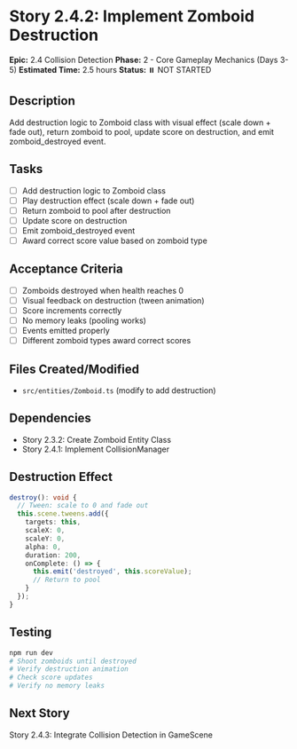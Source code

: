 # Story 2.4.2: Implement Zomboid Destruction

**Epic:** 2.4 Collision Detection
**Phase:** 2 - Core Gameplay Mechanics (Days 3-5)
**Estimated Time:** 2.5 hours
**Status:** ⏸️ NOT STARTED

## Description
Add destruction logic to Zomboid class with visual effect (scale down + fade out), return zomboid to pool, update score on destruction, and emit zomboid_destroyed event.

## Tasks
- [ ] Add destruction logic to Zomboid class
- [ ] Play destruction effect (scale down + fade out)
- [ ] Return zomboid to pool after destruction
- [ ] Update score on destruction
- [ ] Emit zomboid_destroyed event
- [ ] Award correct score value based on zomboid type

## Acceptance Criteria
- [ ] Zomboids destroyed when health reaches 0
- [ ] Visual feedback on destruction (tween animation)
- [ ] Score increments correctly
- [ ] No memory leaks (pooling works)
- [ ] Events emitted properly
- [ ] Different zomboid types award correct scores

## Files Created/Modified
- `src/entities/Zomboid.ts` (modify to add destruction)

## Dependencies
- Story 2.3.2: Create Zomboid Entity Class
- Story 2.4.1: Implement CollisionManager

## Destruction Effect
```typescript
destroy(): void {
  // Tween: scale to 0 and fade out
  this.scene.tweens.add({
    targets: this,
    scaleX: 0,
    scaleY: 0,
    alpha: 0,
    duration: 200,
    onComplete: () => {
      this.emit('destroyed', this.scoreValue);
      // Return to pool
    }
  });
}
```

## Testing
```bash
npm run dev
# Shoot zomboids until destroyed
# Verify destruction animation
# Check score updates
# Verify no memory leaks
```

## Next Story
Story 2.4.3: Integrate Collision Detection in GameScene

